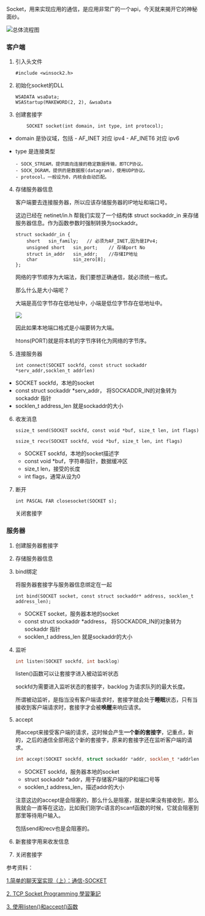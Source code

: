 
Socket，用来实现应用的通信，是应用非常广的一个api，今天就来揭开它的神秘面纱。


![总体流程图](http://upload-images.jianshu.io/upload_images/606862-3476e447d07b243a.png?imageMogr2/auto-orient/strip%7CimageView2/2/w/1240)



### 客户端
1. 引入头文件
	```
	#include <winsock2.h>
	```
	
2. 初始化socket的DLL

	```
	WSADATA wsaData;
	WSAStartup(MAKEWORD(2, 2), &wsaData
	```

3. 创建套接字

	```
	    SOCKET socket(int domain, int type, int protocol);
	```
- domain 是协议域，包括 
	    - AF_INET 对应 ipv4
	    - AF_INET6 对应 ipv6

- type 是连接类型

	  - SOCK_STREAM，提供面向连接的稳定数据传输，即TCP协议。
	  - SOCK_DGRAM，提供的是数据报(datagram)，使用UDP协议。
	  - protocol，一般设为0，内核会自动匹配。



4. 存储服务器信息

	客户端要去连接服务器，所以应该存储服务器的IP地址和端口号。
	
	这边已经在 netinet/in.h 帮我们实现了一个结构体 struct sockaddr_in 来存储服务器信息。作为函数参数时强制转换为sockaddr。
	```
	struct sockaddr_in {
	    short   sin_family;   // 必须为AF_INET,因为是IPv4;
	    unsigned short   sin_port;    // 存储port No
	    struct in_addr   sin_addr;    //存储IP地址
	    char             sin_zero[8];  
	};
	```

	网络的字节顺序为大端法，我们要想正确通信，就必须统一格式。
	
	那么什么是大小端呢？
	
	大端是高位字节存在低地址中，小端是低位字节存在低地址中。
	
	![](http://upload-images.jianshu.io/upload_images/606862-b9d4700d7bcf5e45.png?imageMogr2/auto-orient/strip%7CimageView2/2/w/1240)
	
	因此如果本地端口格式是小端要转为大端。
	
	htons(PORT)就是将本机的字节序转化为网络的字节序。

5. 连接服务器

	```
	int connect(SOCKET sockfd, const struct sockaddr *serv_addr,socklen_t addrlen)
	```
- SOCKET sockfd，本地的socket
- const struct sockaddr *serv_addr， 将SOCKADDR_IN的对象转为 sockaddr 指针
- socklen_t address_len 就是sockaddr的大小

6. 收发消息

	```
	ssize_t send(SOCKET sockfd, const void *buf, size_t len, int flags)
	    
	ssize_t recv(SOCKET sockfd, void *buf, size_t len, int flags)
	
	```
	- SOCKET sockfd，本地的socket描述字
	- const void *buf，字符串指针，数据缓冲区
	- size_t len，接受的长度
	- int flags，通常从设为0

7. 断开

    ```
    int PASCAL FAR closesocket(SOCKET s);
    ```
    关闭套接字

### 服务器

1. 创建服务器套接字

2. 存储服务器信息

3. bind绑定

	将服务器套接字与服务器信息绑定在一起

	```
	int bind(SOCKET socket, const struct sockaddr* address, socklen_t address_len);
	```
	- SOCKET socket，服务器本地的socket
	- const struct sockaddr *address， 将SOCKADDR_IN的对象转为 sockaddr 指针
	- socklen_t address_len 就是sockaddr的大小

4. 监听


	```cpp
	int listen(SOCKET sockfd, int backlog)
	```
	listen()函数可以让套接字进入被动监听状态
	
	sockfd为需要进入监听状态的套接字，backlog 为请求队列的最大长度。
	
	所谓被动监听，是指当没有客户端请求时，套接字就会处于**睡眠**状态，只有当接收到客户端请求时，套接字才会被**唤醒**来响应请求。

5. accept

	用accept来接受客户端的请求，这时候会产生**一个新的套接字**，记重点，新的，之后的通信全部用这个新的套接字，原来的套接字还在监听客户端的请求。

	```cpp
	int accept(SOCKET sockfd, struct sockaddr *addr, socklen_t *addrlen)
	
	```
	- SOCKET sockfd，服务器本地的socket
	- struct sockaddr *addr，用于存储客户端的IP和端口号等
	- socklen_t address_len，描述addr的大小
	
	注意这边的accept是会阻塞的，那么什么是阻塞，就是如果没有接收到，那么我就会一直等在这边，比如我们刚学c语言的scanf函数的时候，它就会阻塞到那里等待用户输入。
	
	包括send和recv也是会阻塞的。

6. 新套接字用来收发信息
7. 关闭套接字

参考资料：

 [1.简单的聊天室实现（上）：通信-SOCKET](https://zhuanlan.zhihu.com/p/24475299)
 
 [2. TCP Socket Programming 學習筆記](https://zake7749.github.io/2015/03/17/SocketProgramming/)
 
 [3. 使用listen()和accept()函数](http://c.biancheng.net/cpp/html/3036.html)
 
 
